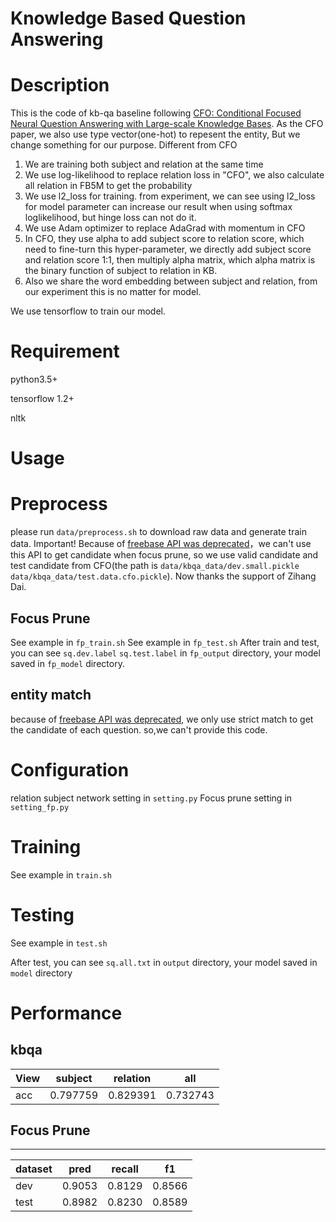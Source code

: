 # Knowledge Based Question Answering

# Description


This is the code of kb-qa baseline following [CFO: Conditional Focused Neural Question Answering with Large-scale Knowledge Bases](https://arxiv.org/pdf/1606.01994.pdf). As the CFO paper, we also use type vector(one-hot) to repesent the entity, But we change something for our purpose.
Different from CFO
1. We are training both subject and relation at the same time 
2. We use log-likelihood to replace relation loss in "CFO", we also calculate all relation in FB5M to get the probability
3. We use l2_loss for training. from experiment, we can see using l2_loss for model parameter can increase our result when using softmax loglikelihood, but hinge loss can not do it.
4. We use Adam optimizer to replace AdaGrad with momentum in CFO
5. In CFO, they use alpha to add subject score to relation score, which need to fine-turn this hyper-parameter, we directly add subject score and relation score 1:1, then multiply alpha matrix, which alpha matrix is the binary function of subject to relation in KB. 
6. Also we share the word embedding between subject and relation, from our experiment this is no matter for model.

We use tensorflow to train our model.
# Requirement



python3.5+

tensorflow 1.2+

nltk



# Usage



# Preprocess


please run `data/preprocess.sh` to download raw data and generate train data.
Important! Because of [freebase API was deprecated](https://developers.google.com/freebase/)，we can't use this API to get candidate when focus prune, so we use valid candidate and test candidate from CFO(the path is `data/kbqa_data/dev.small.pickle data/kbqa_data/test.data.cfo.pickle`). Now thanks the support of Zihang Dai. 

## Focus Prune



See example in `fp_train.sh`
See example in `fp_test.sh`
After train and test, you can see `sq.dev.label` `sq.test.label` in `fp_output` directory, your model saved in `fp_model` directory.

## entity match



because of [freebase API was deprecated](https://developers.google.com/freebase/), we only use strict match to get the candidate of each question. so,we can't provide this code.

# Configuration



relation subject network setting in `setting.py`
Focus prune setting in `setting_fp.py`

# Training



See example in `train.sh`

# Testing


See example in `test.sh`

After test, you can see `sq.all.txt` in `output` directory, your model saved in `model` directory

# Performance


## kbqa



View |subject | relation | all
 --- | --- | --- |---
acc| 0.797759 | 0.829391 | 0.732743

## Focus Prune

---

dataset | pred|recall|f1
---| --- | ---| ---|
dev| 0.9053|0.8129|0.8566
test |0.8982|0.8230|0.8589


